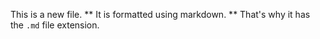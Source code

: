 This is a new file. ** It is formatted using markdown. ** That's why it has the `.md` file extension.
